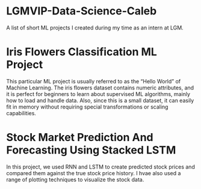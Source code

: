 # LGMVIP-Data-Science-Caleb
A list of short ML projects I created during my time as an intern at LGM.

# **Iris Flowers Classification ML Project**

This particular ML project is usually referred to as the “Hello World” of Machine Learning. The iris flowers dataset contains numeric attributes, and it is perfect for beginners to learn about supervised ML algorithms, mainly how to load and handle data. Also, since this is a small dataset, it can easily fit in memory without requiring special transformations or scaling capabilities.

# **Stock Market Prediction And Forecasting Using Stacked LSTM**
In this project, we used RNN and LSTM to create predicted stock prices and compared them against the true stock price history. I hvae also used a range of plotting techniques to visualize the stock data.
